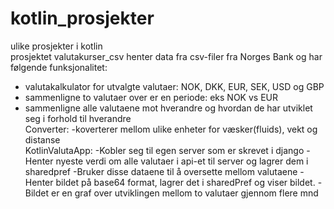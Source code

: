 # kotlin_prosjekter
ulike prosjekter i kotlin\
prosjektet valutakurser_csv henter data fra csv-filer fra Norges Bank og har følgende funksjonalitet:
- valutakalkulator for utvalgte valutaer: NOK, DKK, EUR, SEK, USD og GBP
- sammenligne to valutaer over er en periode: eks NOK vs EUR
- sammenligne alle valutaene mot hverandre og hvordan de har utviklet seg i forhold til hverandre\
Converter:
-koverterer mellom ulike enheter for væsker(fluids), vekt og distanse\
KotlinValutaApp:
-Kobler seg til egen server som er skrevet i django
-Henter nyeste verdi om alle valutaer i api-et til server og lagrer dem i sharedpref
-Bruker disse dataene til å oversette mellom valutaene
-Henter bildet på base64 format, lagrer det i sharedPref og viser bildet.
-Bildet er en graf over utviklingen mellom to valutaer gjennom flere mnd
